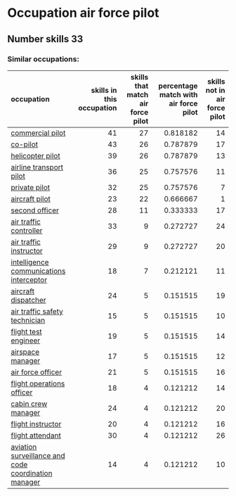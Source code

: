 # Occupation air force pilot
## Number skills 33
### Similar occupations:
| occupation                                                                                                    |   skills in this occupation |   skills that match air force pilot |   percentage match with air force pilot |   skills not in air force pilot |
|:--------------------------------------------------------------------------------------------------------------|----------------------------:|------------------------------------:|----------------------------------------:|--------------------------------:|
| [commercial pilot](commercial_pilot.md)                                                                       |                          41 |                                  27 |                                0.818182 |                              14 |
| [co-pilot](co-pilot.md)                                                                                       |                          43 |                                  26 |                                0.787879 |                              17 |
| [helicopter pilot](helicopter_pilot.md)                                                                       |                          39 |                                  26 |                                0.787879 |                              13 |
| [airline transport pilot](airline_transport_pilot.md)                                                         |                          36 |                                  25 |                                0.757576 |                              11 |
| [private pilot](private_pilot.md)                                                                             |                          32 |                                  25 |                                0.757576 |                               7 |
| [aircraft pilot](aircraft_pilot.md)                                                                           |                          23 |                                  22 |                                0.666667 |                               1 |
| [second officer](second_officer.md)                                                                           |                          28 |                                  11 |                                0.333333 |                              17 |
| [air traffic controller](air_traffic_controller.md)                                                           |                          33 |                                   9 |                                0.272727 |                              24 |
| [air traffic instructor](air_traffic_instructor.md)                                                           |                          29 |                                   9 |                                0.272727 |                              20 |
| [intelligence communications interceptor](intelligence_communications_interceptor.md)                         |                          18 |                                   7 |                                0.212121 |                              11 |
| [aircraft dispatcher](aircraft_dispatcher.md)                                                                 |                          24 |                                   5 |                                0.151515 |                              19 |
| [air traffic safety technician](air_traffic_safety_technician.md)                                             |                          15 |                                   5 |                                0.151515 |                              10 |
| [flight test engineer](flight_test_engineer.md)                                                               |                          19 |                                   5 |                                0.151515 |                              14 |
| [airspace manager](airspace_manager.md)                                                                       |                          17 |                                   5 |                                0.151515 |                              12 |
| [air force officer](air_force_officer.md)                                                                     |                          21 |                                   5 |                                0.151515 |                              16 |
| [flight operations officer](flight_operations_officer.md)                                                     |                          18 |                                   4 |                                0.121212 |                              14 |
| [cabin crew manager](cabin_crew_manager.md)                                                                   |                          24 |                                   4 |                                0.121212 |                              20 |
| [flight instructor](flight_instructor.md)                                                                     |                          20 |                                   4 |                                0.121212 |                              16 |
| [flight attendant](flight_attendant.md)                                                                       |                          30 |                                   4 |                                0.121212 |                              26 |
| [aviation surveillance and code coordination manager](aviation_surveillance_and_code_coordination_manager.md) |                          14 |                                   4 |                                0.121212 |                              10 |
